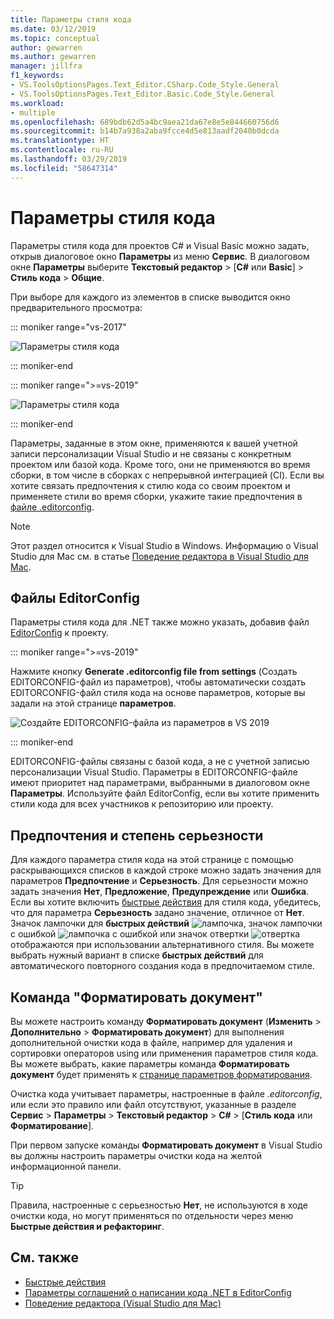 ```yaml
---
title: Параметры стиля кода
ms.date: 03/12/2019
ms.topic: conceptual
author: gewarren
ms.author: gewarren
manager: jillfra
f1_keywords:
- VS.ToolsOptionsPages.Text_Editor.CSharp.Code_Style.General
- VS.ToolsOptionsPages.Text_Editor.Basic.Code_Style.General
ms.workload:
- multiple
ms.openlocfilehash: 689bdb62d5a4bc9aea21da67e8e5e844660756d6
ms.sourcegitcommit: b14b7a938a2aba9fcce4d5e813aadf2040b0dcda
ms.translationtype: HT
ms.contentlocale: ru-RU
ms.lasthandoff: 03/29/2019
ms.locfileid: "58647314"
---
```

# <a name="code-style-preferences"></a>Параметры стиля кода

Параметры стиля кода для проектов C# и Visual Basic можно задать, открыв диалоговое окно **Параметры** из меню **Сервис**. В диалоговом окне **Параметры** выберите **Текстовый редактор** > [**C#** или **Basic**] > **Стиль кода** > **Общие**.

При выборе для каждого из элементов в списке выводится окно предварительного просмотра:

::: moniker range="vs-2017"

![Параметры стиля кода](media/code-style-quick-actions-dialog.png)

::: moniker-end

::: moniker range=">=vs-2019"

![Параметры стиля кода](media/vs-2019/code-style-quick-actions-dialog.png)

::: moniker-end

Параметры, заданные в этом окне, применяются к вашей учетной записи персонализации Visual Studio и не связаны с конкретным проектом или базой кода. Кроме того, они не применяются во время сборки, в том числе в сборках с непрерывной интеграцией (CI). Если вы хотите связать предпочтения к стилю кода со своим проектом и применяете стили во время сборки, укажите такие предпочтения в [файле .editorconfig](#editorconfig-files).

> [!NOTE]
> Этот раздел относится к Visual Studio в Windows. Информацию о Visual Studio для Mac см. в статье [Поведение редактора в Visual Studio для Mac](/visualstudio/mac/editor-behavior).

## <a name="editorconfig-files"></a>Файлы EditorConfig

Параметры стиля кода для .NET также можно указать, добавив файл [EditorConfig](../ide/editorconfig-code-style-settings-reference.md) к проекту.

::: moniker range=">=vs-2019"

Нажмите кнопку **Generate .editorconfig file from settings** (Создать EDITORCONFIG-файл из параметров), чтобы автоматически создать EDITORCONFIG-файл стиля кода на основе параметров, которые вы задали на этой странице **параметров**.

![Создайте EDITORCONFIG-файла из параметров в VS 2019](media/vs-2019/generate-editorconfig-file-small.png)

::: moniker-end

EDITORCONFIG-файлы связаны с базой кода, а не с учетной записью персонализации Visual Studio. Параметры в EDITORCONFIG-файле имеют приоритет над параметрами, выбранными в диалоговом окне **Параметры**. Используйте файл EditorConfig, если вы хотите применить стили кода для всех участников к репозиторию или проекту.

## <a name="preference-and-severity"></a>Предпочтения и степень серьезности

Для каждого параметра стиля кода на этой странице с помощью раскрывающихся списков в каждой строке можно задать значения для параметров **Предпочтение** и **Серьезность**. Для серьезности можно задать значения **Нет**, **Предложение**, **Предупреждение** или **Ошибка**. Если вы хотите включить [быстрые действия](../ide/quick-actions.md) для стиля кода, убедитесь, что для параметра **Серьезность** задано значение, отличное от **Нет**. Значок лампочки для **быстрых действий** ![лампочка](media/light-bulb-dropdown.png), значок лампочки с ошибкой ![лампочка с ошибкой](media/error-bulb.png) или значок отвертки ![отвертка](media/screwdriver.png) отображаются при использовании альтернативного стиля. Вы можете выбрать нужный вариант в списке **быстрых действий** для автоматического повторного создания кода в предпочитаемом стиле.

## <a name="format-document-command"></a>Команда "Форматировать документ"

Вы можете настроить команду **Форматировать документ** (**Изменить** > **Дополнительно** > **Форматировать документ**) для выполнения дополнительной очистки кода в файле, например для удаления и сортировки операторов using или применения параметров стиля кода. Вы можете выбрать, какие параметры команда **Форматировать документ** будет применять к [странице параметров форматирования](reference/options-text-editor-csharp-formatting.md#format-document-settings).

Очистка кода учитывает параметры, настроенные в файле *.editorconfig*, или если это правило или файл отсутствуют, указанные в разделе **Сервис** > **Параметры** > **Текстовый редактор** > **C#** > [**Стиль кода** или **Форматирование**].

При первом запуске команды **Форматировать документ** в Visual Studio вы должны настроить параметры очистки кода на желтой информационной панели.

> [!TIP]
> Правила, настроенные с серьезностью **Нет**, не используются в ходе очистки кода, но могут применяться по отдельности через меню **Быстрые действия и рефакторинг**.

## <a name="see-also"></a>См. также

- [Быстрые действия](../ide/quick-actions.md)
- [Параметры соглашений о написании кода .NET в EditorConfig](../ide/editorconfig-code-style-settings-reference.md)
- [Поведение редактора (Visual Studio для Mac)](/visualstudio/mac/editor-behavior)